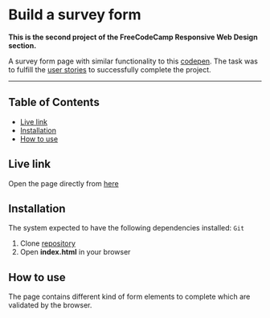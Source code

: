 # Build a survey form  

**This is the second project of the FreeCodeCamp Responsive Web Design section.**

A survey form page with similar functionality to this [codepen](https://codepen.io/freeCodeCamp/full/VPaoNP).
The task was to fulfill the [user stories](https://learn.freecodecamp.org/responsive-web-design/responsive-web-design-projects/build-a-survey-form) to successfully complete the project.

***

## Table of Contents
* [Live link](#-live-link)
* [Installation](#-Installation)
* [How to use](#-how-to-use)

## Live link  
Open the page directly from [here](#)  


## Installation  
The system expected to have the following dependencies installed: `Git`

1. Clone [repository](#)
2. Open **index.html** in your browser

## How to use  
The page contains different kind of form elements to complete which are validated by the browser.


